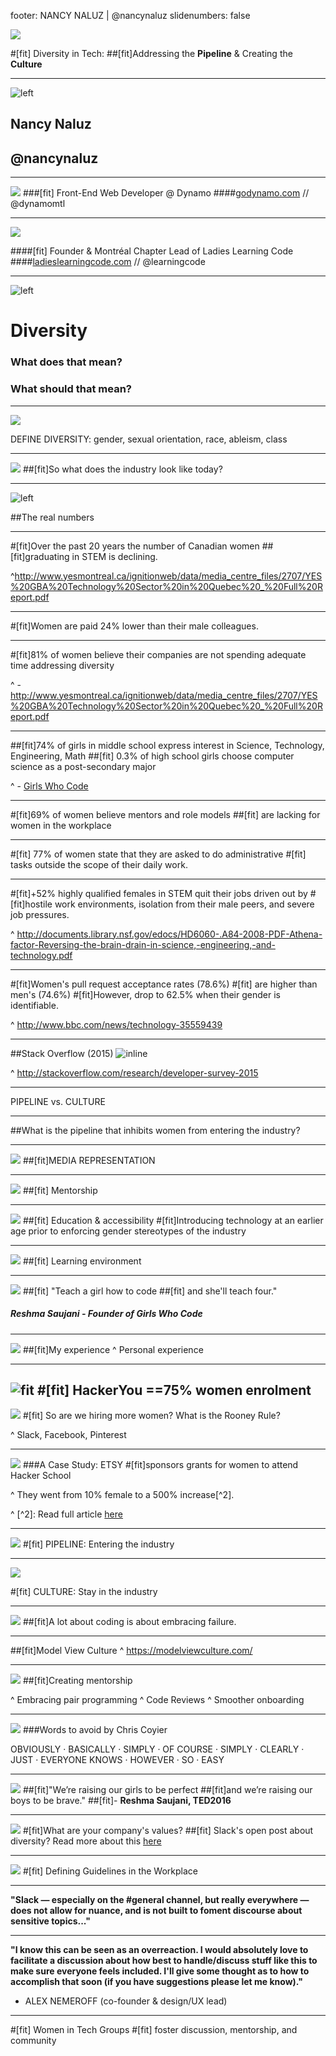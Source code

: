 footer: NANCY NALUZ | @nancynaluz
slidenumbers: false

![](https://images.unsplash.com/photo-1440335680360-79703e7032f9?ixlib=rb-0.3.5&q=80&fm=jpg&crop=entropy&s=df0fa22777a00d4c1b98a3037100e041)

#[fit] Diversity in Tech:
##[fit]Addressing the **Pipeline** & Creating the **Culture**

---

![left](https://daowea4srpbxm.cloudfront.net/assets/team/nancy-3b6fcb10f708f8be907a0c2cd07e10c3.jpg)
## Nancy Naluz
## @nancynaluz

---

![](https://daowea4srpbxm.cloudfront.net/assets/about/team-hero-f5ce0ea108620d13177bced9e34b0ced.jpg)
###[fit] Front-End Web Developer @ Dynamo
####[godynamo.com](www.godynamo.com) // @dynamomtl

---

![](http://ladieslearningcode.com/wp-content/uploads/2015/02/LadieLeaningCodeMTLWP_20140614_63_zmimi_HR-e1424038852378.jpg)

####[fit] Founder & Montréal Chapter Lead of Ladies Learning Code
####[ladieslearningcode.com](www.ladieslearningcode.com) // @learningcode

---

![left](https://images.unsplash.com/photo-1455735583493-5ab52897f7eb?ixlib=rb-0.3.5&q=80&fm=jpg&crop=entropy&s=74366b69fbabcf50582c7add8e2b502f)
# Diversity
### What does that mean?
### What **should** that mean?
---

![](https://images.unsplash.com/36/yJl7OB3sSpOdEIpHhZhd_DSC_1929_1.jpg?ixlib=rb-0.3.5&q=80&fm=jpg&crop=entropy&s=2f76df06fa9f85c9492224c0e3930c27)

DEFINE DIVERSITY:
gender, sexual orientation, race, ableism, class

---

![](https://images.unsplash.com/photo-1446052377488-d40ee7263458?ixlib=rb-0.3.5&q=80&fm=jpg&crop=entropy&s=16731c17641073b11b363b06e86f3719)
##[fit]So what does the industry look like today?

---

![left](http://infobeautiful4.s3.amazonaws.com/2015/05/1276_Diversity-In-Tech.png)

##The real numbers

---

#[fit]Over the past 20 years the number of Canadian women
##[fit]graduating in STEM is declining.

^http://www.yesmontreal.ca/ignitionweb/data/media_centre_files/2707/YES%20GBA%20Technology%20Sector%20in%20Quebec%20_%20Full%20Report.pdf

---

#[fit]Women are paid 24% lower than their male colleagues.

---

#[fit]81% of women believe their companies are not spending adequate time addressing diversity

^ - http://www.yesmontreal.ca/ignitionweb/data/media_centre_files/2707/YES%20GBA%20Technology%20Sector%20in%20Quebec%20_%20Full%20Report.pdf

---

##[fit]74% of girls in middle school express interest in Science, Technology, Engineering, Math
##[fit] 0.3% of high school girls choose computer science as a post-secondary major

^ - [Girls Who Code](http://www.teenvogue.com/story/reshma-saujani-girls-who-code)

---

#[fit]69% of women believe mentors and role models
##[fit] are lacking for women in the workplace

---

#[fit] 77% of women state that they are asked to do administrative
#[fit] tasks outside the scope of their daily work.

---

#[fit]+52% highly qualified females in STEM quit their jobs driven out by
#[fit]hostile work environments, isolation from their male peers, and severe job pressures.

^ http://documents.library.nsf.gov/edocs/HD6060-.A84-2008-PDF-Athena-factor-Reversing-the-brain-drain-in-science,-engineering,-and-technology.pdf

---

#[fit]Women's pull request acceptance rates (78.6%)
#[fit] are higher than men's (74.6%)
#[fit]However, drop to 62.5% when their gender is identifiable.

^ http://www.bbc.com/news/technology-35559439

---

##Stack Overflow (2015)
![inline](https://dl.dropboxusercontent.com/s/g3vxdl5d68mafli/Screen%20Shot%202016-03-02%20at%209.45.56%20PM.png?dl=0)

^ http://stackoverflow.com/research/developer-survey-2015

---

PIPELINE vs. CULTURE

---

##What is the pipeline that inhibits women from entering the industry?

---

![](http://assets1.ignimgs.com/2015/03/15/1427358mktpasiliconvalleys2-ka-v12rev2jpg-52a950_1280w.jpg)
##[fit]MEDIA REPRESENTATION

---

![](https://images.unsplash.com/photo-1454023989775-79520f04322c?ixlib=rb-0.3.5&q=80&fm=jpg&crop=entropy&s=9e434433acf7e61b897ee692e51e0a4f)
##[fit] Mentorship

---
![](https://images.unsplash.com/photo-1454165205744-3b78555e5572?ixlib=rb-0.3.5&q=80&fm=jpg&crop=entropy&s=ca8c08d17555247f7580691500bb5351)
##[fit] Education & accessibility
#[fit]Introducing technology at an earlier age prior to enforcing gender stereotypes of the industry

---

![](http://ladieslearningcode.com/wp-content/uploads/2015/02/LadieLeaningCodeMTLWP_20140614_49_zmimi_HR-e1424038656152.jpg)
##[fit] Learning environment

---

![](http://pthumbnails.5min.com/10352665/517633215_3v1_o.jpg)
##[fit] "Teach a girl how to code
##[fit] and she'll teach four."
##### **Reshma Saujani - Founder of Girls Who Code**

---

![](http://ladieslearningcode.com/wp-content/uploads/2015/12/6021632122_ef4ca7c8c6_o.jpg)
##[fit]My experience
^ Personal experience

---

![fit](https://scontent-yyz1-1.xx.fbcdn.net/hphotos-prn2/t31.0-8/10683628_707312629352083_457146519515326627_o.jpg)
#[fit] HackerYou ==75% women enrolment
---


![](https://images.unsplash.com/photo-1433170897235-615700336230?ixlib=rb-0.3.5&q=80&fm=jpg&crop=entropy&s=4cc33ad333b238cf760a0451d71a6a33)
#[fit] So are we hiring more women? What is the Rooney Rule?

^ Slack, Facebook, Pinterest

---

![](http://extfiles.etsy.com/Press/dumbo-office/dumbo_office_065.jpg)
###A Case Study: ETSY
#[fit]sponsors grants for women to attend Hacker School

^ They went from 10% female to a 500% increase[^2].

^ [^2]: Read full article [here](http://www.forbes.com/sites/northwesternmutual/2013/09/10/finding-female-engineers-githubs-passion-leads-to-success/#67648523595b)

---
![](https://images.unsplash.com/photo-1453067085054-9852b6e2a759?ixlib=rb-0.3.5&q=80&fm=jpg&crop=entropy&s=f0aeab218381db141bb5f4fcd866cdc9)
#[fit] PIPELINE: Entering the industry

---

![](https://images.unsplash.com/photo-1437623889155-075d40e2e59f?ixlib=rb-0.3.5&q=80&fm=jpg&crop=entropy&s=bef2d1ab76ac458882e46777eca662ee)

#[fit] CULTURE: Stay in the industry

---

![](https://images.unsplash.com/uploads/141103282695035fa1380/95cdfeef?ixlib=rb-0.3.5&q=80&fm=jpg&crop=entropy&s=e52d8eb0864ecc0a7628d04c5f8f4e42)
##[fit]A lot about coding is about embracing failure.

---
##[fit]Model View Culture
^ https://modelviewculture.com/

---

![](https://images.unsplash.com/photo-1454023989775-79520f04322c?ixlib=rb-0.3.5&q=80&fm=jpg&crop=entropy&s=9e434433acf7e61b897ee692e51e0a4f)
##[fit]Creating mentorship

^ Embracing pair programming
^ Code Reviews
^ Smoother onboarding

---
![](https://images.unsplash.com/photo-1451226428352-cf66bf8a0317?ixlib=rb-0.3.5&q=80&fm=jpg&crop=entropy&s=52f6585294b80f9b2d8ab36e5d2a9b3b)
###Words to avoid by Chris Coyier

OBVIOUSLY · BASICALLY · SIMPLY · OF COURSE · SIMPLY · CLEARLY · JUST · EVERYONE KNOWS · HOWEVER · SO · EASY

---
![](http://d.fastcompany.net/multisite_files/fastcompany/imagecache/1280/poster/2014/02/3026772-poster-p-2-girls-who-code-founder-reshma-saujanis-favorite-productivity-hack.jpg)
##[fit]"We’re raising our girls to be perfect
##[fit]and we’re raising our boys to be brave."
##[fit]- **Reshma Saujani, TED2016**

---
![](http://cdn1.vox-cdn.com/uploads/chorus_asset/file/631624/slack-desktop-integrations.0.png)
#[fit]What are your company's values?
##[fit] Slack's open post about diversity?
Read more about this [here](http://slackhq.com/post/107934093600/building-the-workplace-we-want)

---
![](https://images.unsplash.com/photo-1454165804606-c3d57bc86b40?ixlib=rb-0.3.5&q=80&fm=jpg&crop=entropy&s=5e2cbf8fc0f617f10d40fbf59797b524)
#[fit] Defining Guidelines in the Workplace

---
**"Slack — especially on the #general channel, but really everywhere — does not allow for nuance, and is not built to foment discourse about sensitive topics..."**

---

**"I know this can be seen as an overreaction. I would absolutely love to facilitate a discussion about how best to handle/discuss stuff like this to make sure everyone feels included. I'll give some thought as to how to accomplish that soon (if you have suggestions please let me know)."**
- ALEX NEMEROFF (co-founder & design/UX lead)

---
#[fit] Women in Tech Groups
#[fit] foster discussion, mentorship, and community

